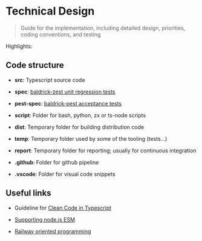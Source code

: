# Technical Design

> Guide for the implementation, including detailed design, priorities,
> coding conventions, and testing

Highlights:

## Code structure

-   **src**: Typescript source code

-   **spec**: [baldrick-zest unit regression
    tests](https://github.com/flarebyte/baldrick-zest-engine)

-   **pest-spec**: [baldrick-pest acceptance
    tests](https://github.com/flarebyte/baldrick-pest)

-   **script**: Folder for bash, python, zx or ts-node scripts

-   **dist**: Temporary folder for building distribution code

-   **temp**: Temporary folder used by some of the tooling (tests...)

-   **report**: Temporary folder for reporting; usually for continuous
    integration

-   **.github**: Folder for github pipeline

-   **.vscode**: Folder for visual code snippets

## Useful links

-   Guideline for [Clean Code in
    Typescript](https://labs42io.github.io/clean-code-typescript/)

-   [Supporting node.js ESM](https://the-guild.dev/blog/support-nodejs-esm)

-   [Railway oriented
    programming](https://fsharpforfunandprofit.com/posts/recipe-part2/)
